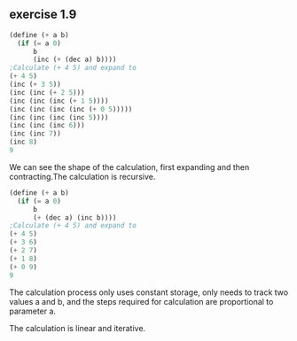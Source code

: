 ## exercise 1.9

```Scheme
(define (+ a b)
  (if (= a 0) 
      b 
      (inc (+ (dec a) b))))
;Calculate (+ 4 5) and expand to
(+ 4 5)
(inc (+ 3 5))
(inc (inc (+ 2 5)))
(inc (inc (inc (+ 1 5))))
(inc (inc (inc (inc (+ 0 5)))))
(inc (inc (inc (inc 5))))
(inc (inc (inc 6)))
(inc (inc 7))
(inc 8)
9
```

We can see the shape of the calculation, first expanding and then contracting.The calculation is recursive.
```Scheme
(define (+ a b)
  (if (= a 0) 
      b 
      (+ (dec a) (inc b))))
;Calculate (+ 4 5) and expand to
(+ 4 5)
(+ 3 6)
(+ 2 7)
(+ 1 8)
(+ 0 9)
9
```

The calculation process only uses constant storage, only needs to track two values a and b, and the steps required for calculation are proportional to parameter a.

The calculation is linear and iterative.
